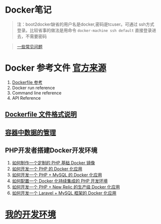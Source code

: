 # Docker笔记

> 注：boot2docker缺省的用户名是docker,密码是tcuser。可通过 ssh方式登录。比较省事的做法是用命令 `docker-machine ssh default` 直接登录进去，不需要密码

> [一些常见问题](https://github.com/docker/kitematic/wiki/Common-Issues-and-Fixes)

# Docker 参考文件 [官方来源](https://github.com/docker/docker/blob/master/docs/reference/index.md)
 1. [Dockerfile 参考](Dockerfile.md)
 2. Docker run reference
 3. Command line reference
 4. API Reference


## [Dockerfile 文件格式说明](Dockerfile.md)

## [容器中数据的管理](dockervolumes.md)

## PHP开发者搭建Docker开发环境
 1. [如何制作一个定制的 PHP 基础 Docker 镜像](php-docker01.md)
 2. [如何开发一个 PHP 的 Docker 化应用](php-docker02.md)
 3. [如何开发一个 PHP + MySQL 的 Docker 化应用](php-docker03-mysql.md)
 4. [如何配置一个 Docker 化持续集成的 PHP 开发环境](php-docker04-ci.md)
 5. [如何开发一个 PHP + New Relic 的生产级 Docker 化应用](php-docker05-newrelic.md)
 6. [如何开发一个 Laravel + MySQL 框架的 Docker 化应用](php-docker06-laravel.md)

# [我的开发环境](my-development-env.md)